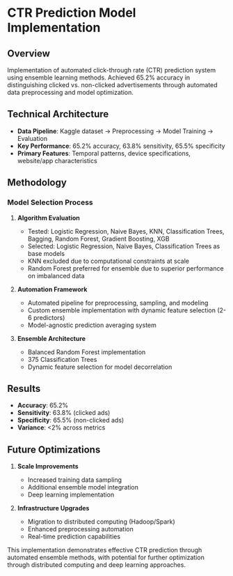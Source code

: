 # CTR Prediction Model Implementation

## Overview
Implementation of automated click-through rate (CTR) prediction system using ensemble learning methods. Achieved 65.2% accuracy in distinguishing clicked vs. non-clicked advertisements through automated data preprocessing and model optimization.

## Technical Architecture
- **Data Pipeline**: Kaggle dataset → Preprocessing → Model Training → Evaluation
- **Key Performance**: 65.2% accuracy, 63.8% sensitivity, 65.5% specificity
- **Primary Features**: Temporal patterns, device specifications, website/app characteristics

## Methodology
### Model Selection Process
1. **Algorithm Evaluation**
   - Tested: Logistic Regression, Naive Bayes, KNN, Classification Trees, Bagging, Random Forest, Gradient Boosting, XGB
   - Selected: Logistic Regression, Naive Bayes, Classification Trees as base models
   - KNN excluded due to computational constraints at scale
   - Random Forest preferred for ensemble due to superior performance on imbalanced data

2. **Automation Framework**
   - Automated pipeline for preprocessing, sampling, and modeling
   - Custom ensemble implementation with dynamic feature selection (2-6 predictors)
   - Model-agnostic prediction averaging system

3. **Ensemble Architecture**
   - Balanced Random Forest implementation
   - 375 Classification Trees
   - Dynamic feature selection for model decorrelation

## Results
- **Accuracy**: 65.2%
- **Sensitivity**: 63.8% (clicked ads)
- **Specificity**: 65.5% (non-clicked ads)
- **Variance**: <2% across metrics

## Future Optimizations
1. **Scale Improvements**
   - Increased training data sampling
   - Additional ensemble model integration
   - Deep learning implementation

2. **Infrastructure Upgrades**
   - Migration to distributed computing (Hadoop/Spark)
   - Enhanced preprocessing automation
   - Real-time prediction capabilities

This implementation demonstrates effective CTR prediction through automated ensemble methods, with potential for further optimization through distributed computing and deep learning approaches.
